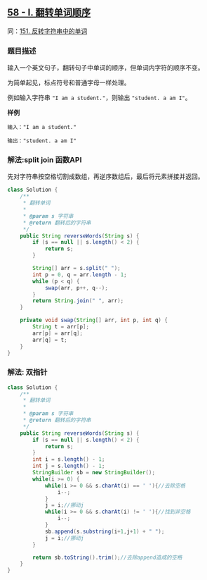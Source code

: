 ## [58 - I. 翻转单词顺序](https://leetcode.cn/problems/fan-zhuan-dan-ci-shun-xu-lcof/)
同：[151. 反转字符串中的单词](https://leetcode.cn/problems/reverse-words-in-a-string/description/)

### 题目描述

输入一个英文句子，翻转句子中单词的顺序，但单词内字符的顺序不变。

为简单起见，标点符号和普通字母一样处理。

例如输入字符串 `"I am a student."`，则输出 `"student. a am I"`。

**样例**

```
输入："I am a student."

输出："student. a am I"
```

### 解法:split join 函数API

先对字符串按空格切割成数组，再逆序数组后，最后将元素拼接并返回。

```java
class Solution {
    /**
     * 翻转单词
     *
     * @param s 字符串
     * @return 翻转后的字符串
     */
    public String reverseWords(String s) {
        if (s == null || s.length() < 2) {
            return s;
        }

        String[] arr = s.split(" ");
        int p = 0, q = arr.length - 1;
        while (p < q) {
            swap(arr, p++, q--);
        }
        return String.join(" ", arr);
    }

    private void swap(String[] arr, int p, int q) {
        String t = arr[p];
        arr[p] = arr[q];
        arr[q] = t;
    }
}
```
### 解法: 双指针
```java
class Solution {
    /**
     * 翻转单词
     *
     * @param s 字符串
     * @return 翻转后的字符串
     */
    public String reverseWords(String s) {
        if (s == null || s.length() < 2) {
            return s;
        }
        int i = s.length() - 1;
        int j = s.length() - 1;
        StringBuilder sb = new StringBuilder();
        while(i >= 0) {
            while(i >= 0 && s.charAt(i) == ' '){//去除空格
                i--;
            }
            j = i;//挪动j
            while(i >= 0 && s.charAt(i) != ' '){//找到非空格
                i--;
            }
            sb.append(s.substring(i+1,j+1) + " ");
            j = i;//挪动j
        }

        return sb.toString().trim();//去除append造成的空格
    }
}
```